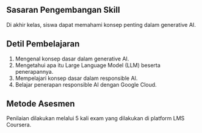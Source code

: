 ## Sasaran Pengembangan Skill
Di akhir kelas, siswa dapat memahami konsep penting dalam generative AI.
  
## Detil Pembelajaran
1. Mengenal konsep dasar dalam generative AI.
2. Mengetahui apa itu Large Language Model (LLM) beserta penerapannya.
3. Mempelajari konsep dasar dalam responsible AI.
4. Belajar penerapan responsible AI dengan Google Cloud.
  
## Metode Asesmen
Penilaian dilakukan melalui 5 kali exam yang dilakukan di platform LMS Coursera.